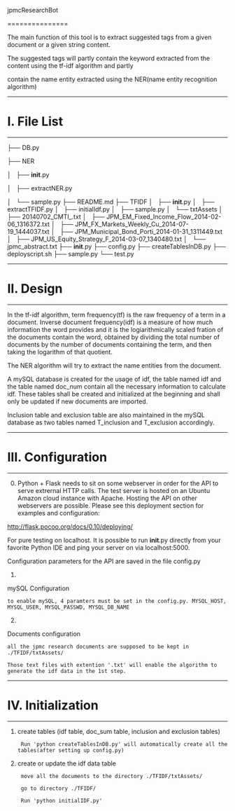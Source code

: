jpmcResearchBot

===============

The main function of this tool is to extract suggested tags from a given document or a given string content.

The suggested tags will partly contain the keyword extracted from the content using the tf-idf algorithm and partly 

contain the name entity extracted using the NER(name entity recognition algorithm)

----------

# I. File List

----------

├── DB.py

├── NER

│   ├── __init__.py

│   ├── extractNER.py

│   └── sample.py
├── README.md
├── TFIDF
│   ├── __init__.py
│   ├── extractTFIDF.py
│   ├── initialIdf.py
│   ├── sample.py
│   └── txtAssets
│       ├── 20140702_CMTI_.txt
│       ├── JPM_EM_Fixed_Income_Flow_2014-02-06_1316372.txt
│       ├── JPM_FX_Markets_Weekly_Cu_2014-07-19_1444037.txt
│       ├── JPM_Municipal_Bond_Porti_2014-01-31_1311449.txt
│       ├── JPM_US_Equity_Strategy_F_2014-03-07_1340480.txt
│       └── jpmc_abstract.txt
├── __init__.py
├── config.py
├── createTablesInDB.py
├── deployscript.sh
├── sample.py
└── test.py

----------

# II. Design

----------

In the tf-idf algorithm, term frequency(tf) is the raw frequency of a term in a document. Inverse document frequency(idf) is a measure of how much information the word provides and it is the logiarithmically scaled fration of the documents contain the word, obtained by dividing the total number of documents by the number of documents containing the term, and then taking the logarithm of that quotient.

The NER algorithm will try to extract the name entities from the document. 

A mySQL database is created for the usage of idf, the table named idf and the table named doc\_num contain all the necessary information to calculate idf. These tables shall be created and initialized at the beginning and shall only be updated if new documents are imported.

Inclusion table and exclusion table are also maintained in the mySQL database as two tables named T\_inclusion and T\_exclusion accordingly.

-----------

# III. Configuration

-----------

0) Python + Flask needs to sit on some webserver in order for the API to serve extrernal HTTP calls. The test server is hosted on an Ubuntu Amazon cloud instance with Apache. Hosting the API on other webservers are possible. Please see this deployment section for examples and configuration:

http://flask.pocoo.org/docs/0.10/deploying/

For pure testing on localhost. It is possible to run __init__.py directly from your favorite Python IDE and ping your server on via localhost:5000.

Configuration parameters for the API are saved in the file config.py

1)

mySQL Configuration

    to enable mySQL, 4 paramters must be set in the config.py. MYSQL_HOST, MYSQL_USER, MYSQL_PASSWD, MYSQL_DB_NAME

2)

Documents configuration

    all the jpmc research documents are supposed to be kept in ./TFIDF/txtAssets/ 

    Those text files with extention '.txt' will enable the algorithm to generate the idf data in the 1st step.

-----------

# IV. Initialization

-----------

1) create tables (idf table, doc\_sum table, inclusion and exclusion tables)

        Run 'python createTablesInDB.py' will automatically create all the tables(after setting up config.py)

2) create or update the idf data table

        move all the documents to the directory ./TFIDF/txtAssets/

        go to directory ./TFIDF/

        Run 'python initialIDF.py' 

